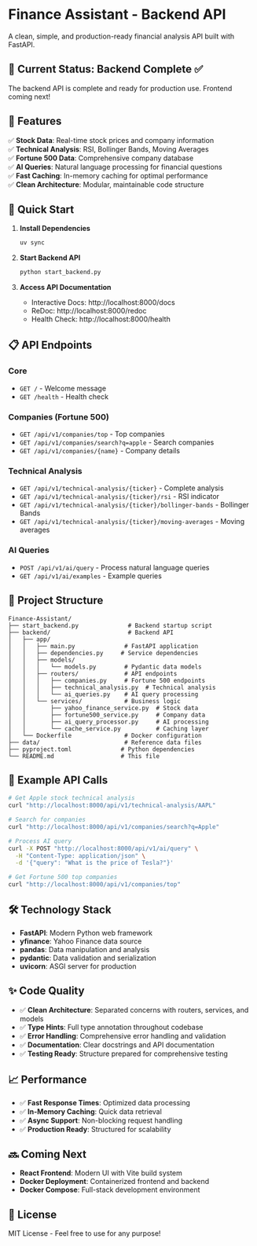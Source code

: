 # Finance Assistant - Backend API

A clean, simple, and production-ready financial analysis API built with FastAPI.

## 🎯 Current Status: Backend Complete ✅

The backend API is complete and ready for production use. Frontend coming next!

## 🚀 Features

✅ **Stock Data**: Real-time stock prices and company information  
✅ **Technical Analysis**: RSI, Bollinger Bands, Moving Averages  
✅ **Fortune 500 Data**: Comprehensive company database  
✅ **AI Queries**: Natural language processing for financial questions  
✅ **Fast Caching**: In-memory caching for optimal performance  
✅ **Clean Architecture**: Modular, maintainable code structure  

## 🏁 Quick Start

1. **Install Dependencies**
   ```bash
   uv sync
   ```

2. **Start Backend API**
   ```bash
   python start_backend.py
   ```

3. **Access API Documentation**
   - Interactive Docs: http://localhost:8000/docs
   - ReDoc: http://localhost:8000/redoc
   - Health Check: http://localhost:8000/health

## 📋 API Endpoints

### Core
- `GET /` - Welcome message  
- `GET /health` - Health check

### Companies (Fortune 500)
- `GET /api/v1/companies/top` - Top companies
- `GET /api/v1/companies/search?q=apple` - Search companies  
- `GET /api/v1/companies/{name}` - Company details

### Technical Analysis
- `GET /api/v1/technical-analysis/{ticker}` - Complete analysis
- `GET /api/v1/technical-analysis/{ticker}/rsi` - RSI indicator
- `GET /api/v1/technical-analysis/{ticker}/bollinger-bands` - Bollinger Bands
- `GET /api/v1/technical-analysis/{ticker}/moving-averages` - Moving averages

### AI Queries
- `POST /api/v1/ai/query` - Process natural language queries
- `GET /api/v1/ai/examples` - Example queries

## 📁 Project Structure

```
Finance-Assistant/
├── start_backend.py              # Backend startup script  
├── backend/                      # Backend API
│   ├── app/
│   │   ├── main.py              # FastAPI application
│   │   ├── dependencies.py     # Service dependencies  
│   │   ├── models/
│   │   │   └── models.py        # Pydantic data models
│   │   ├── routers/             # API endpoints
│   │   │   ├── companies.py     # Fortune 500 endpoints
│   │   │   ├── technical_analysis.py  # Technical analysis
│   │   │   └── ai_queries.py    # AI query processing
│   │   └── services/            # Business logic
│   │       ├── yahoo_finance_service.py  # Stock data
│   │       ├── fortune500_service.py     # Company data  
│   │       ├── ai_query_processor.py     # AI processing
│   │       └── cache_service.py          # Caching layer
│   └── Dockerfile               # Docker configuration
├── data/                        # Reference data files
├── pyproject.toml              # Python dependencies
└── README.md                   # This file
```

## 🔧 Example API Calls

```bash
# Get Apple stock technical analysis
curl "http://localhost:8000/api/v1/technical-analysis/AAPL"

# Search for companies
curl "http://localhost:8000/api/v1/companies/search?q=Apple"

# Process AI query
curl -X POST "http://localhost:8000/api/v1/ai/query" \
  -H "Content-Type: application/json" \
  -d '{"query": "What is the price of Tesla?"}'

# Get Fortune 500 top companies
curl "http://localhost:8000/api/v1/companies/top"
```

## 🛠️ Technology Stack

- **FastAPI**: Modern Python web framework
- **yfinance**: Yahoo Finance data source
- **pandas**: Data manipulation and analysis  
- **pydantic**: Data validation and serialization
- **uvicorn**: ASGI server for production

## ✨ Code Quality

- ✅ **Clean Architecture**: Separated concerns with routers, services, and models
- ✅ **Type Hints**: Full type annotation throughout codebase
- ✅ **Error Handling**: Comprehensive error handling and validation
- ✅ **Documentation**: Clear docstrings and API documentation
- ✅ **Testing Ready**: Structure prepared for comprehensive testing

## 📈 Performance

- ✅ **Fast Response Times**: Optimized data processing
- ✅ **In-Memory Caching**: Quick data retrieval  
- ✅ **Async Support**: Non-blocking request handling
- ✅ **Production Ready**: Structured for scalability

## 🔜 Coming Next

- **React Frontend**: Modern UI with Vite build system
- **Docker Deployment**: Containerized frontend and backend
- **Docker Compose**: Full-stack development environment

## 📝 License

MIT License - Feel free to use for any purpose!
